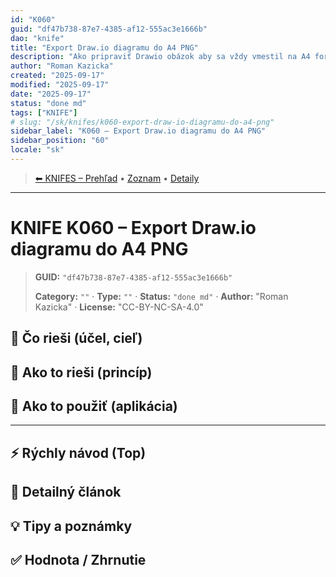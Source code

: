 ```yaml
---
id: "K060"
guid: "df47b738-87e7-4385-af12-555ac3e1666b"
dao: "knife"
title: "Export Draw.io diagramu do A4 PNG"
description: "Ako pripraviť Drawio obázok aby sa vždy vmestil na A4 formát?"
author: "Roman Kazicka"
created: "2025-09-17"
modified: "2025-09-17"
date: "2025-09-17"
status: "done md"
tags: ["KNIFE"]
# slug: "/sk/knifes/k060-export-draw-io-diagramu-do-a4-png"
sidebar_label: "K060 – Export Draw.io diagramu do A4 PNG"
sidebar_position: "60"
locale: "sk"
---
```

<!-- body:start -->

<!-- nav:knifes -->
> [⬅ KNIFES – Prehľad](../overview.md) • [Zoznam](../KNIFE_Overview_List.md) • [Detaily](../KNIFE_Overview_Details.md)
---
# KNIFE K060 – Export Draw.io diagramu do A4 PNG
<!-- fm-visible: start -->

> **GUID:** `"df47b738-87e7-4385-af12-555ac3e1666b"`
>   
> **Category:** `""` · **Type:** `""` · **Status:** `"done md"` · **Author:** "Roman Kazicka" · **License:** "CC-BY-NC-SA-4.0"
<!-- fm-visible: end -->


## 🎯 Čo rieši (účel, cieľ)

## 🧩 Ako to rieši (princíp)

## 🧪 Ako to použiť (aplikácia)

---

## ⚡ Rýchly návod (Top)

## 📜 Detailný článok

## 💡 Tipy a poznámky

## ✅ Hodnota / Zhrnutie

